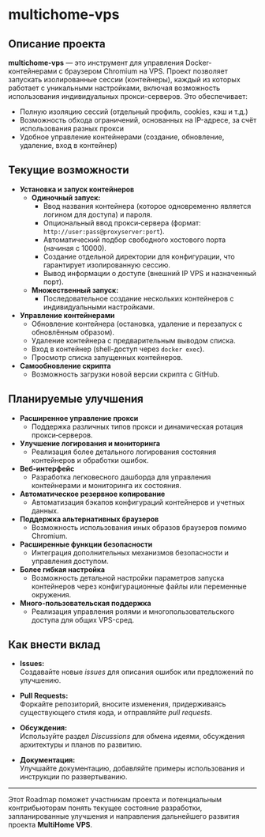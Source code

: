 # multichome-vps

## Описание проекта

**multichome-vps** — это инструмент для управления Docker-контейнерами с браузером Chromium на VPS. Проект позволяет запускать изолированные сессии (контейнеры), каждый из которых работает с уникальными настройками, включая возможность использования индивидуальных прокси-серверов. Это обеспечивает:
- Полную изоляцию сессий (отдельный профиль, cookies, кэш и т.д.)
- Возможность обхода ограничений, основанных на IP-адресе, за счёт использования разных прокси
- Удобное управление контейнерами (создание, обновление, удаление, вход в контейнер)

## Текущие возможности

- **Установка и запуск контейнеров**
  - **Одиночный запуск:**
    - Ввод названия контейнера (которое одновременно является логином для доступа) и пароля.
    - Опциональный ввод прокси‑сервера (формат: `http://user:pass@proxyserver:port`).
    - Автоматический подбор свободного хостового порта (начиная с 10000).
    - Создание отдельной директории для конфигурации, что гарантирует изолированную сессию.
    - Вывод информации о доступе (внешний IP VPS и назначенный порт).
  - **Множественный запуск:**
    - Последовательное создание нескольких контейнеров с индивидуальными настройками.
- **Управление контейнерами**
  - Обновление контейнера (остановка, удаление и перезапуск с обновлённым образом).
  - Удаление контейнера с предварительным выводом списка.
  - Вход в контейнер (shell-доступ через `docker exec`).
  - Просмотр списка запущенных контейнеров.
- **Самообновление скрипта**
  - Возможность загрузки новой версии скрипта с GitHub.

## Планируемые улучшения

- **Расширенное управление прокси**
  - Поддержка различных типов прокси и динамическая ротация прокси‑серверов.
- **Улучшение логирования и мониторинга**
  - Реализация более детального логирования состояния контейнеров и обработки ошибок.
- **Веб-интерфейс**
  - Разработка легковесного дашборда для управления контейнерами и мониторинга их состояния.
- **Автоматическое резервное копирование**
  - Автоматизация бэкапов конфигураций контейнеров и учетных данных.
- **Поддержка альтернативных браузеров**
  - Возможность использования иных образов браузеров помимо Chromium.
- **Расширенные функции безопасности**
  - Интеграция дополнительных механизмов безопасности и управления доступом.
- **Более гибкая настройка**
  - Возможность детальной настройки параметров запуска контейнеров через конфигурационные файлы или переменные окружения.
- **Много-пользовательская поддержка**
  - Реализация управления ролями и многопользовательского доступа для общих VPS-сред.


## Как внести вклад

- **Issues:**  
  Создавайте новые _issues_ для описания ошибок или предложений по улучшению.
  
- **Pull Requests:**  
  Форкайте репозиторий, вносите изменения, придерживаясь существующего стиля кода, и отправляйте _pull requests_.
  
- **Обсуждения:**  
  Используйте раздел _Discussions_ для обмена идеями, обсуждения архитектуры и планов по развитию.

- **Документация:**  
  Улучшайте документацию, добавляйте примеры использования и инструкции по развертыванию.

---

Этот Roadmap поможет участникам проекта и потенциальным контрибьюторам понять текущее состояние разработки, запланированные улучшения и направления дальнейшего развития проекта **MultiHome VPS**.
